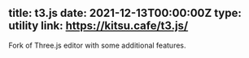title: t3.js
date: 2021-12-13T00:00:00Z
type: utility
link: https://kitsu.cafe/t3.js/
-
Fork of Three.js editor with some additional features.

